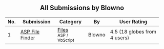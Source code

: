 ﻿<div align="center">

## All Submissions by Blowno

</div>

No.  | Submission | Category | By   | User Rating
---- | ---------- | -------- | ---- | -----------
1 | [ASP File Finder<br />](https://github.com/Planet-Source-Code/blowno-asp-file-finder__4-6346) | [Files<br /><sup>ASP / VbScript</sup>](../ByCategory/files__4-2.md) | Blowno | 4.5 (18 globes from 4 users)
